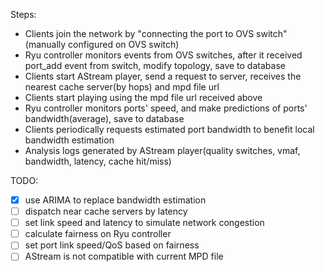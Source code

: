 Steps:

+ Clients join the network by "connecting the port to OVS switch"
(manually configured on OVS switch)
+ Ryu controller monitors events from OVS switches, after it received
port_add event from switch, modify topology, save to database
+ Clients start AStream player, send a request to server, receives the
nearest cache server(by hops) and mpd file url
+ Clients start playing using the mpd file url received above
+ Ryu controller monitors ports' speed, and make predictions of ports'
bandwidth(average), save to database
+ Clients periodically requests estimated port bandwidth to benefit
local bandwidth estimation
+ Analysis logs generated by AStream player(quality switches, vmaf,
bandwidth, latency, cache hit/miss)


TODO:

- [x] use ARIMA to replace bandwidth estimation
- [ ] dispatch near cache servers by latency
- [ ] set link speed and latency to simulate network congestion
- [ ] calculate fairness on Ryu controller
- [ ] set port link speed/QoS based on fairness
- [ ] AStream is not compatible with current MPD file
